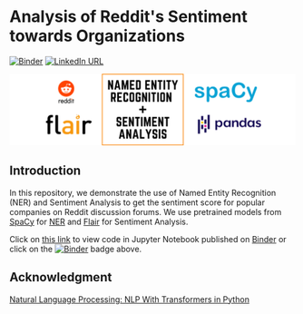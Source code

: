 # Analysis of Reddit's Sentiment towards Organizations

[![Binder](https://mybinder.org/badge_logo.svg)](https://mybinder.org/v2/gh/koushikvikram/reddit-organization-sentiment/HEAD?labpath=reddit-sentiment-analysis.ipynb)
[![LinkedIn URL](https://img.shields.io/badge/-Koushik%20Vikram-blue?style=flat&logo=linkedin)](https://www.linkedin.com/in/koushikvikram/)

![Banner](reddit-sentiment-analysis.png)

## Introduction

In this repository, we demonstrate the use of Named Entity Recognition (NER) and Sentiment Analysis to get the sentiment score for popular companies on Reddit discussion forums. We use pretrained models from [SpaCy](https://spacy.io/) for [NER](https://spacy.io/models/en) and [Flair](https://github.com/flairNLP/flair) for Sentiment Analysis.

Click on [this link](https://mybinder.org/v2/gh/koushikvikram/reddit-organization-sentiment/HEAD?labpath=reddit-sentiment-analysis.ipynb) to view code in Jupyter Notebook published on [Binder](https://mybinder.org/) or click on the [![Binder](https://mybinder.org/badge_logo.svg)](https://mybinder.org/v2/gh/koushikvikram/reddit-organization-sentiment/HEAD?labpath=reddit-sentiment-analysis.ipynb) badge above.

## Acknowledgment

[Natural Language Processing: NLP With Transformers in Python](https://www.udemy.com/course/nlp-with-transformers)

